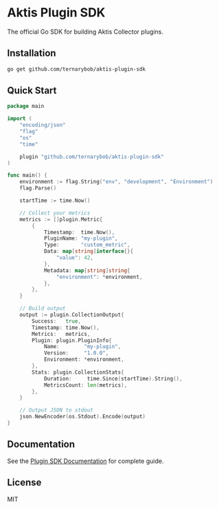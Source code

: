 # Aktis Plugin SDK

The official Go SDK for building Aktis Collector plugins.

## Installation

```bash
go get github.com/ternarybob/aktis-plugin-sdk
```

## Quick Start

```go
package main

import (
    "encoding/json"
    "flag"
    "os"
    "time"

    plugin "github.com/ternarybob/aktis-plugin-sdk"
)

func main() {
    environment := flag.String("env", "development", "Environment")
    flag.Parse()

    startTime := time.Now()

    // Collect your metrics
    metrics := []plugin.Metric{
        {
            Timestamp:  time.Now(),
            PluginName: "my-plugin",
            Type:       "custom_metric",
            Data: map[string]interface{}{
                "value": 42,
            },
            Metadata: map[string]string{
                "environment": *environment,
            },
        },
    }

    // Build output
    output := plugin.CollectionOutput{
        Success:   true,
        Timestamp: time.Now(),
        Metrics:   metrics,
        Plugin: plugin.PluginInfo{
            Name:        "my-plugin",
            Version:     "1.0.0",
            Environment: *environment,
        },
        Stats: plugin.CollectionStats{
            Duration:     time.Since(startTime).String(),
            MetricsCount: len(metrics),
        },
    }

    // Output JSON to stdout
    json.NewEncoder(os.Stdout).Encode(output)
}
```

## Documentation

See the [Plugin SDK Documentation](https://github.com/aktis/aktis-collector/blob/main/docs/plugin-sdk.md) for complete guide.

## License

MIT